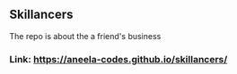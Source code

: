 ## Skillancers
The repo is about the a friend's business
### Link: https://aneela-codes.github.io/skillancers/

